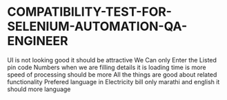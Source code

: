 # COMPATIBILITY-TEST-FOR-SELENIUM-AUTOMATION-QA-ENGINEER
UI is not looking good it should be attractive
We Can only Enter the Listed pin code Numbers
when we are filling details it is loading time is more speed of processing should be more
All the things are good about related functionality
Prefered language in Electricity bill only marathi and english it should more language
